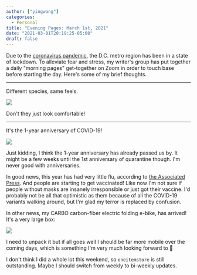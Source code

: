 ```yaml
---
author: ["yingwang"]
categories:
  - Personal
title: "Evening Pages: March 1st, 2021"
date: "2021-03-01T20:19:25-05:00"
draft: false
---
```


Due to the [coronavirus
pandemic](https://en.wikipedia.org/wiki/2019-20_coronavirus_pandemic), the D.C.
metro region has been in a state of lockdown. To alleviate fear and stress, my
writer's group has put together a daily "morning pages" get-together on Zoom in
order to touch base before starting the day. Here's some of my brief thoughts.

---

Different species, same feels.

![](/img/posts/2021/03/01/evening_pages.webp)

Don't they just look comfortable!

---

It's the 1-year anniversary of COVID-19!

![](/img/posts/2021/03/01/happy_birthday.jpg)

Just kidding, I think the 1-year anniversary has already passed us by. It might
be a few weeks until the 1st anniversary of quarantine though. I'm never good
with anniversaries.

In good news, this year has had very little flu, according to [the Associated
Press](https://apnews.com/article/flu-has-disappeared-us-pandemic-2145d999319b53d8a32a829a324f398d).
And people are starting to get vaccinated! Like now I'm not sure if people
without masks are insanely irresponsible or just got their vaccine. I'd probably
not be all that optimistic as them because of all the COVID-19 variants walking
around, but I'm glad my terror is replaced by confusion.

In other news, my CARBO carbon-fiber electric folding e-bike, has arrived! It's
a very large box:

![](/img/posts/2021/03/01/carbo.jpg)

I need to unpack it but if all goes well I should be far more mobile over the
coming days, which is something I'm very much looking forward to :wine_glass:

I don't think I did a whole lot this weekend, so `oneitemstore` is still
outstanding. Maybe I should switch from weekly to bi-weekly updates.

